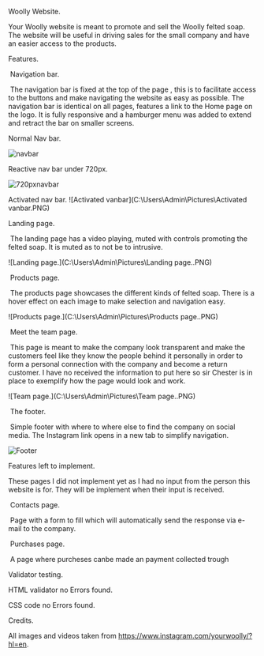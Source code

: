 Woolly Website. 

Your Woolly website is meant to promote and sell the Woolly felted soap. The website will be useful in driving sales for the small company and have an easier access to the products.   

Features.

​	Navigation bar.

​		The navigation bar is fixed at the top of the page , this is to facilitate access to the buttons and make navigating the website as easy as possible. The navigation bar is identical on all pages, features a link to the Home page on the logo. It is fully responsive and a hamburger menu was added to extend and retract the bar on smaller screens.  

Normal Nav bar.

![navbar](C:\Users\Admin\Pictures\navbar.PNG)

Reactive nav bar under 720px.

![720pxnavbar](C:\Users\Admin\Pictures\720pxnavbar.PNG)

Activated nav bar.  ![Activated vanbar](C:\Users\Admin\Pictures\Activated vanbar.PNG)

Landing page.

​		The landing page has a video playing, muted with controls promoting the felted soap. It is muted as to not be to intrusive. 

![Landing page.](C:\Users\Admin\Pictures\Landing page..PNG)

​	Products page.

​		The products page showcases the different kinds of felted soap. There is a hover effect on each image to make selection and navigation easy.

![Products page.](C:\Users\Admin\Pictures\Products page..PNG)

​	Meet the team page.

​		This page is meant to make the company look transparent and make the customers feel like they know the people behind it personally in order to form a personal connection with the company and become a return customer. I have no received the information to put here so sir Chester is in place to exemplify how the page would look and work. 

![Team page.](C:\Users\Admin\Pictures\Team page..PNG)

​	The footer.

​		Simple footer with where to where else to find the company on social media. The Instagram link opens in a new tab to simplify navigation.

![Footer](C:\Users\Admin\Pictures\Footer.PNG)

Features left to implement.

These pages I did not implement yet as I had no input from the person this website is for.  They will be implement when their input is received. 

​	Contacts page.

​		Page with a form to fill which will automatically send the response via e-mail to the company.

​	Purchases page.

​		A page where purcheses canbe made an payment collected trough 

Validator testing.

HTML validator no Errors found. 

CSS code no Errors found.

Credits.

All images and videos taken from https://www.instagram.com/yourwoolly/?hl=en.